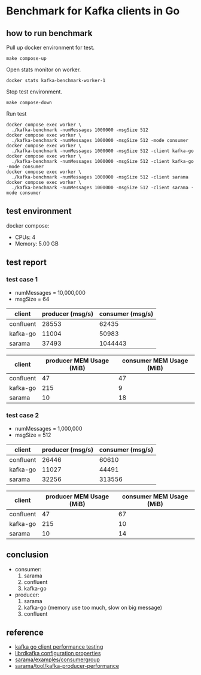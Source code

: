 # Benchmark for Kafka clients in Go

## how to run benchmark

Pull up docker environment for test.

`make compose-up`

Open stats monitor on worker.

`docker stats kafka-benchmark-worker-1`

Stop test environment.

`make compose-down`

Run test

```shell
docker compose exec worker \
  ./kafka-benchmark -numMessages 1000000 -msgSize 512
docker compose exec worker \
  ./kafka-benchmark -numMessages 1000000 -msgSize 512 -mode consumer
docker compose exec worker \
  ./kafka-benchmark -numMessages 1000000 -msgSize 512 -client kafka-go
docker compose exec worker \
  ./kafka-benchmark -numMessages 1000000 -msgSize 512 -client kafka-go -mode consumer
docker compose exec worker \
  ./kafka-benchmark -numMessages 1000000 -msgSize 512 -client sarama
docker compose exec worker \
  ./kafka-benchmark -numMessages 1000000 -msgSize 512 -client sarama -mode consumer
```

## test environment

docker compose:
* CPUs: 4
* Memory: 5.00 GB

## test report

### test case 1

* numMessages = 10,000,000
* msgSize = 64

| client    | producer (msg/s) | consumer (msg/s) |
|-----------|------------------|------------------|
| confluent | 28553            | 62435            |
| kafka-go  | 11004            | 50983            |
| sarama    | 37493            | 1044443          |

| client    | producer MEM Usage (MiB) | consumer MEM Usage (MiB) |
|-----------|--------------------------|--------------------------|
| confluent | 47                       | 47                       |
| kafka-go  | 215                      | 9                        |
| sarama    | 10                       | 18                       |

### test case 2

* numMessages = 1,000,000
* msgSize = 512

| client    | producer (msg/s) | consumer (msg/s) |
|-----------|------------------|------------------|
| confluent | 26446            | 60610            |
| kafka-go  | 11027            | 44491            |
| sarama    | 32256            | 313556           |

| client    | producer MEM Usage (MiB) | consumer MEM Usage (MiB) |
|-----------|--------------------------|--------------------------|
| confluent | 47                       | 67                       |
| kafka-go  | 215                      | 10                       |
| sarama    | 10                       | 14                       |

## conclusion

* consumer:
    1. sarama
    2. confluent
    3. kafka-go
* producer:
    1. sarama
    2. kafka-go (memory use too much, slow on big message)
    3. confluent

## reference

* [kafka go client performance testing](https://gist.github.com/mhowlett/e9491aad29817aeda6003c3404874b35)
* [librdkafka configuration properties](https://github.com/edenhill/librdkafka/tree/master/CONFIGURATION.md)
* [sarama/examples/consumergroup](https://github.com/Shopify/sarama/blob/main/examples/consumergroup/main.go)
* [sarama/tool/kafka-producer-performance](https://github.com/Shopify/sarama/blob/main/tools/kafka-producer-performance/main.go)
